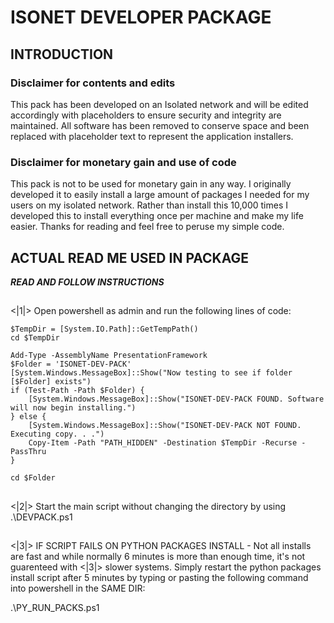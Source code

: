 # ISONET DEVELOPER PACKAGE

## INTRODUCTION

### Disclaimer for contents and edits
This pack has been developed on an Isolated network and will be edited accordingly with placeholders to ensure security and integrity are maintained.
All software has been removed to conserve space and been replaced with placeholder text to represent the application installers.

### Disclaimer for monetary gain and use of code
This pack is not to be used for monetary gain in any way. I originally developed it to easily install a large amount of packages I needed for my
users on my isolated network. Rather than install this 10,000 times I developed this to install everything once per machine and make my life easier.
Thanks for reading and feel free to peruse my simple code.

## ACTUAL READ ME USED IN PACKAGE

***READ AND FOLLOW INSTRUCTIONS***
## 
<|1|> Open powershell as admin and run the following lines of code:

```
$TempDir = [System.IO.Path]::GetTempPath()
cd $TempDir

Add-Type -AssemblyName PresentationFramework
$Folder = 'ISONET-DEV-PACK'
[System.Windows.MessageBox]::Show("Now testing to see if folder [$Folder] exists")
if (Test-Path -Path $Folder) {
    [System.Windows.MessageBox]::Show("ISONET-DEV-PACK FOUND. Software will now begin installing.")
} else {
    [System.Windows.MessageBox]::Show("ISONET-DEV-PACK NOT FOUND. Executing copy. . .")
    Copy-Item -Path "PATH_HIDDEN" -Destination $TempDir -Recurse -PassThru
}

cd $Folder
```
## 
<|2|> Start the main script without changing the directory by using .\DEVPACK.ps1
## 
<|3|> IF SCRIPT FAILS ON PYTHON PACKAGES INSTALL - Not all installs are fast and while normally 6 minutes is more than enough time, it's not guarenteed with 
<|3|> slower systems. Simply restart the python packages install script after 5 minutes by typing or pasting the following command into powershell in the SAME DIR:

.\PY_RUN_PACKS.ps1
